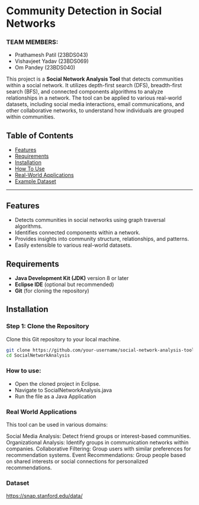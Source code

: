 # Community Detection in Social Networks

### TEAM MEMBERS: 
- Prathamesh Patil (23BDS043)
- Vishavjeet Yadav (23BDS069)
- Om Pandey (23BDS040)

This project is a **Social Network Analysis Tool** that detects communities within a social network. It utilizes depth-first search (DFS), breadth-first search (BFS), and connected components algorithms to analyze relationships in a network. The tool can be applied to various real-world datasets, including social media interactions, email communications, and other collaborative networks, to understand how individuals are grouped within communities.

## Table of Contents
- [Features](#features)
- [Requirements](#requirements)
- [Installation](#installation)
- [How To Use](#how-to-use)
- [Real-World Applications](#real-world-applications)
- [Example Dataset](#dataset)
  

---

## Features
- Detects communities in social networks using graph traversal algorithms.
- Identifies connected components within a network.
- Provides insights into community structure, relationships, and patterns.
- Easily extensible to various real-world datasets.

## Requirements
- **Java Development Kit (JDK)** version 8 or later
- **Eclipse IDE** (optional but recommended)
- **Git** (for cloning the repository)

## Installation

### Step 1: Clone the Repository
Clone this Git repository to your local machine.

```bash
git clone https://github.com/your-username/social-network-analysis-tool.git](https://github.com/Prathameshworks247/SocialNetworkAnalysis.git
cd SocialNetworkAnalysis
```
### How to use:
- Open the cloned project in Eclipse.
- Navigate to SocialNetworkAnalysis.java
- Run the file as a Java Application
  
### Real World Applications
This tool can be used in various domains:

Social Media Analysis: Detect friend groups or interest-based communities.
Organizational Analysis: Identify groups in communication networks within companies.
Collaborative Filtering: Group users with similar preferences for recommendation systems.
Event Recommendations: Group people based on shared interests or social connections for personalized recommendations.

### Dataset
https://snap.stanford.edu/data/

